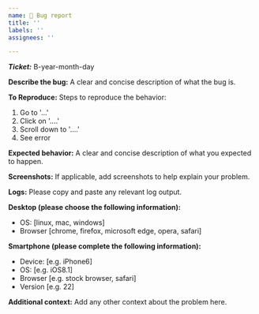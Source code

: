 ```yaml
---
name: 🐞 Bug report
title: ''
labels: ''
assignees: ''

---
```


***Ticket:*** B-year-month-day

**Describe the bug:**
A clear and concise description of what the bug is.

**To Reproduce:**
Steps to reproduce the behavior:
1. Go to '...'
2. Click on '....'
3. Scroll down to '....'
4. See error

**Expected behavior:**
A clear and concise description of what you expected to happen.

**Screenshots:**
If applicable, add screenshots to help explain your problem.

**Logs:**
Please copy and paste any relevant log output.

**Desktop (please choose the following information):**
 - OS: [linux, mac, windows]
 - Browser [chrome, firefox, microsoft edge, opera, safari]

**Smartphone (please complete the following information):**
 - Device: [e.g. iPhone6]
 - OS: [e.g. iOS8.1]
 - Browser [e.g. stock browser, safari]
 - Version [e.g. 22]

**Additional context:**
Add any other context about the problem here.
